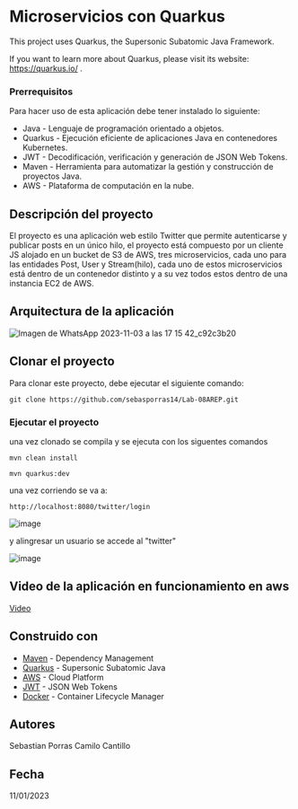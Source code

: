 # Microservicios con Quarkus

This project uses Quarkus, the Supersonic Subatomic Java Framework.

If you want to learn more about Quarkus, please visit its website: https://quarkus.io/ .

### Prerrequisitos

Para hacer uso de esta aplicación debe tener instalado lo siguiente:
+ Java - Lenguaje de programación orientado a objetos.
+ Quarkus - Ejecución eficiente de aplicaciones Java en contenedores Kubernetes.
+ JWT - Decodificación, verificación y generación de JSON Web Tokens.
+ Maven - Herramienta para automatizar la gestión y construcción de proyectos Java.
+ AWS - Plataforma de computación en la nube.

## Descripción del proyecto

El proyecto es una aplicación web estilo Twitter que permite autenticarse y publicar posts en un único hilo, el proyecto está compuesto por un cliente JS alojado en un bucket de S3 de AWS, tres microservicios, cada uno para las entidades Post, User y Stream(hilo), cada uno de estos microservicios está dentro de un contenedor distinto y a su vez todos estos dentro de una instancia EC2 de AWS.

## Arquitectura de la aplicación

![Imagen de WhatsApp 2023-11-03 a las 17 15 42_c92c3b20](https://github.com/sebasporras14/Lab-08AREP/assets/69282634/f01a758e-cdcb-47dc-86d2-ed58053bf6b0)


## Clonar el proyecto

Para clonar este proyecto, debe ejecutar el siguiente comando:

```
git clone https://github.com/sebasporras14/Lab-08AREP.git
```

### Ejecutar el proyecto

una vez clonado se compila y se ejecuta con los siguentes comandos
  ```
  mvn clean install

  ```
  ```
 mvn quarkus:dev
  ```
una vez corriendo se va a:

```
http://localhost:8080/twitter/login

```

![image](https://github.com/sebasporras14/Lab-08AREP/assets/69282634/2d92fd40-aa94-4789-8438-13cc15e1ac18)

y alingresar un usuario se accede al "twitter"

![image](https://github.com/sebasporras14/Lab-08AREP/assets/69282634/f22c158e-e4ea-4b55-9c92-81d69bc5af19)


## Video de la aplicación en funcionamiento en aws

[Video](https://www.youtube.com/watch?v=_QzDmiMpYFA&ab_channel=sebastianporras)

## Construido con

+ [Maven](https://maven.apache.org/) - Dependency Management
+ [Quarkus](https://es.quarkus.io) - Supersonic Subatomic Java
+ [AWS](https://aws.amazon.com/es/) - Cloud Platform
+ [JWT](https://jwt.io) - JSON Web Tokens
+ [Docker](https://www.docker.com/) - Container Lifecycle Manager


## Autores

Sebastian Porras
Camilo Cantillo

## Fecha
11/01/2023
